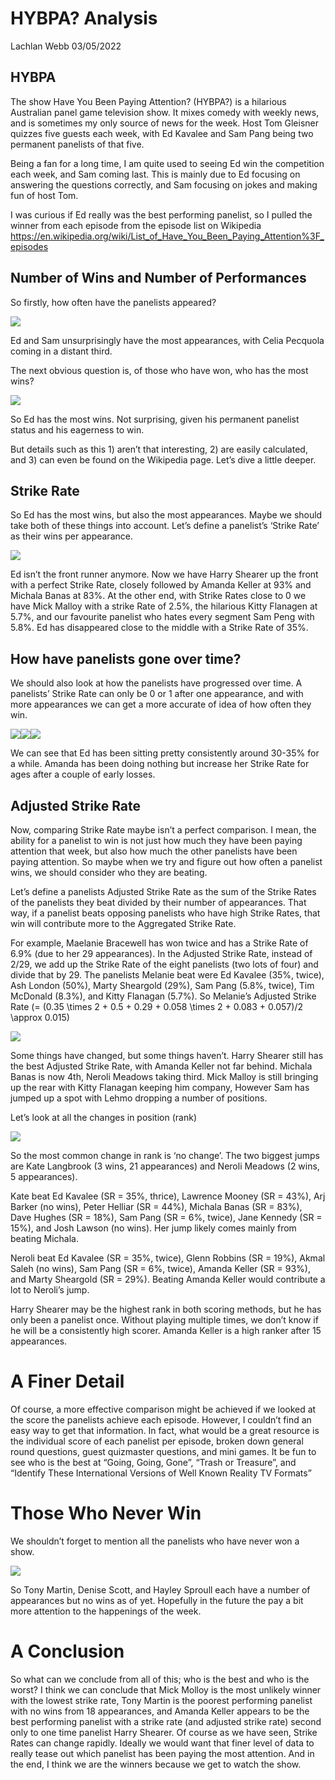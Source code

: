HYBPA? Analysis
================
Lachlan Webb
03/05/2022

## HYBPA

The show Have You Been Paying Attention? (HYBPA?) is a hilarious
Australian panel game television show. It mixes comedy with weekly news,
and is sometimes my only source of news for the week. Host Tom Gleisner
quizzes five guests each week, with Ed Kavalee and Sam Pang being two
permanent panelists of that five.

Being a fan for a long time, I am quite used to seeing Ed win the
competition each week, and Sam coming last. This is mainly due to Ed
focusing on answering the questions correctly, and Sam focusing on jokes
and making fun of host Tom.

I was curious if Ed really was the best performing panelist, so I pulled
the winner from each episode from the episode list on Wikipedia
<https://en.wikipedia.org/wiki/List_of_Have_You_Been_Paying_Attention%3F_episodes>

## Number of Wins and Number of Performances

So firstly, how often have the panelists appeared?

![](Title_files/figure-gfm/unnamed-chunk-1-1.png)<!-- -->

Ed and Sam unsurprisingly have the most appearances, with Celia Pecquola
coming in a distant third.

The next obvious question is, of those who have won, who has the most
wins?

![](Title_files/figure-gfm/unnamed-chunk-2-1.png)<!-- -->

So Ed has the most wins. Not surprising, given his permanent panelist
status and his eagerness to win.

But details such as this 1) aren’t that interesting, 2) are easily
calculated, and 3) can even be found on the Wikipedia page. Let’s dive a
little deeper.

## Strike Rate

So Ed has the most wins, but also the most appearances. Maybe we should
take both of these things into account. Let’s define a panelist’s
‘Strike Rate’ as their wins per appearance.

![](Title_files/figure-gfm/unnamed-chunk-3-1.png)<!-- -->

Ed isn’t the front runner anymore. Now we have Harry Shearer up the
front with a perfect Strike Rate, closely followed by Amanda Keller at
93% and Michala Banas at 83%. At the other end, with Strike Rates close
to 0 we have Mick Malloy with a strike Rate of 2.5%, the hilarious Kitty
Flanagen at 5.7%, and our favourite panelist who hates every segment Sam
Peng with 5.8%. Ed has disappeared close to the middle with a Strike
Rate of 35%.

## How have panelists gone over time?

We should also look at how the panelists have progressed over time. A
panelists’ Strike Rate can only be 0 or 1 after one appearance, and with
more appearances we can get a more accurate of idea of how often they
win.

![](Title_files/figure-gfm/unnamed-chunk-4-1.png)<!-- -->![](Title_files/figure-gfm/unnamed-chunk-4-2.png)<!-- -->![](Title_files/figure-gfm/unnamed-chunk-4-3.png)<!-- -->

We can see that Ed has been sitting pretty consistently around 30-35%
for a while. Amanda has been doing nothing but increase her Strike Rate
for ages after a couple of early losses.

## Adjusted Strike Rate

Now, comparing Strike Rate maybe isn’t a perfect comparison. I mean, the
ability for a panelist to win is not just how much they have been paying
attention that week, but also how much the other panelists have been
paying attention. So maybe when we try and figure out how often a
panelist wins, we should consider who they are beating.

Let’s define a panelists Adjusted Strike Rate as the sum of the Strike
Rates of the panelists they beat divided by their number of appearances.
That way, if a panelist beats opposing panelists who have high Strike
Rates, that win will contribute more to the Aggregated Strike Rate.

For example, Maelanie Bracewell has won twice and has a Strike Rate of
6.9% (due to her 29 appearances). In the Adjusted Strike Rate, instead
of 2/29, we add up the Strike Rate of the eight panelists (two lots of
four) and divide that by 29. The panelists Melanie beat were Ed Kavalee
(35%, twice), Ash London (50%), Marty Sheargold (29%), Sam Pang (5.8%,
twice), Tim McDonald (8.3%), and Kitty Flanagan (5.7%). So Melanie’s
Adjusted Strike Rate
\(= (0.35 \times 2 + 0.5 + 0.29 + 0.058 \times 2 + 0.083 + 0.057)/2 \approx 0.015\)

![](Title_files/figure-gfm/unnamed-chunk-5-1.png)<!-- -->

Some things have changed, but some things haven’t. Harry Shearer still
has the best Adjusted Strike Rate, with Amanda Keller not far behind.
Michala Banas is now 4th, Neroli Meadows taking third. Mick Malloy is
still bringing up the rear with Kitty Flanagan keeping him company,
However Sam has jumped up a spot with Lehmo dropping a number of
positions.

Let’s look at all the changes in position (rank)

![](Title_files/figure-gfm/unnamed-chunk-6-1.png)<!-- -->

So the most common change in rank is ‘no change’. The two biggest jumps
are Kate Langbrook (3 wins, 21 appearances) and Neroli Meadows (2 wins,
5 appearances).

Kate beat Ed Kavalee (SR = 35%, thrice), Lawrence Mooney (SR = 43%), Arj
Barker (no wins), Peter Helliar (SR = 44%), Michala Banas (SR = 83%),
Dave Hughes (SR = 18%), Sam Pang (SR = 6%, twice), Jane Kennedy (SR =
15%), and Josh Lawson (no wins). Her jump likely comes mainly from
beating Michala.

Neroli beat Ed Kavalee (SR = 35%, twice), Glenn Robbins (SR = 19%),
Akmal Saleh (no wins), Sam Pang (SR = 6%, twice), Amanda Keller (SR =
93%), and Marty Sheargold (SR = 29%). Beating Amanda Keller would
contribute a lot to Neroli’s jump.

Harry Shearer may be the highest rank in both scoring methods, but he
has only been a panelist once. Without playing multiple times, we don’t
know if he will be a consistently high scorer. Amanda Keller is a high
ranker after 15 appearances.

# A Finer Detail

Of course, a more effective comparison might be achieved if we looked at
the score the panelists achieve each episode. However, I couldn’t find
an easy way to get that information. In fact, what would be a great
resource is the individual score of each panelist per episode, broken
down general round questions, guest quizmaster questions, and mini
games. It be fun to see who is the best at “Going, Going, Gone”, “Trash
or Treasure”, and “Identify These International Versions of Well Known
Reality TV Formats”

# Those Who Never Win

We shouldn’t forget to mention all the panelists who have never won a
show.

![](Title_files/figure-gfm/unnamed-chunk-7-1.png)<!-- -->

So Tony Martin, Denise Scott, and Hayley Sproull each have a number of
appearances but no wins as of yet. Hopefully in the future the pay a bit
more attention to the happenings of the week.

# A Conclusion

So what can we conclude from all of this; who is the best and who is the
worst? I think we can conclude that Mick Molloy is the most unlikely
winner with the lowest strike rate, Tony Martin is the poorest
performing panelist with no wins from 18 appearances, and Amanda Keller
appears to be the best performing panelist with a strike rate (and
adjusted strike rate) second only to one time panelist Harry Shearer. Of
course as we have seen, Strike Rates can change rapidly. Ideally we
would want that finer level of data to really tease out which panelist
has been paying the most attention. And in the end, I think we are the
winners because we get to watch the show.
